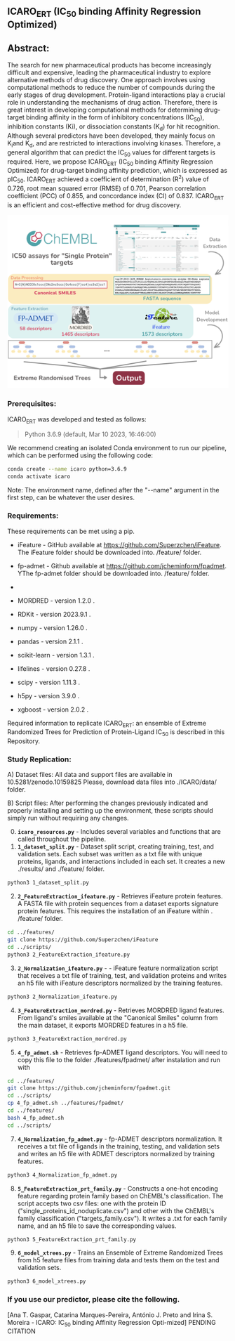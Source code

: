 ## ICARO<sub>ERT</sub> (IC<sub>50</sub> binding Affinity Regression Optimized)

## Abstract: 
The search for new pharmaceutical products has become increasingly difficult and expensive, leading the pharmaceutical industry to explore alternative methods of drug discovery. One approach involves using computational methods to reduce the number of compounds during the early stages of drug development. Protein-ligand interactions play a crucial role in understanding the mechanisms of drug action. Therefore, there is great interest in developing computational methods for determining drug-target binding affinity in the form of inhibitory concentrations (IC<sub>50</sub>), inhibition constants (Ki), or dissociation constants (K<sub>d</sub>) for hit recognition. Although several predictors have been developed, they mainly focus on K<sub>i</sub>and K<sub>d</sub>, and are restricted to interactions involving kinases. Therefore, a general algorithm that can predict the IC<sub>50</sub> values for different targets is required. Here, we propose ICARO<sub>ERT</sub> (IC<sub>50</sub> binding Affinity Regression Optimized) for drug-target binding affinity prediction, which is expressed as pIC<sub>50</sub>. ICARO<sub>ERT</sub> achieved a coefficient of determination (R<sup>2</sup>) value of 0.726, root mean squared error (RMSE) of 0.701, Pearson correlation coefficient (PCC) of 0.855, and concordance index (CI) of 0.837. ICARO<sub>ERT</sub> is an efficient and cost-effective method for drug discovery.

![Graphical Abstract](Graphical_Abstract.png)⁩

### Prerequisites:
ICARO<sub>ERT</sub> was developed and tested as follows:
> Python 3.6.9 (default, Mar 10 2023, 16:46:00)

We recommend creating an isolated Conda environment to run our pipeline, which can be performed using the following code:
```bash
conda create --name icaro python=3.6.9
conda activate icaro
```
Note: The environment name, defined after the "--name" argument in the first step, can be whatever the user desires.

### Requirements:
These requirements can be met using a pip.

* iFeature - GitHub available at https://github.com/Superzchen/iFeature. The iFeature folder should be downloaded into. /feature/ folder.

* fp-admet - Github available at https://github.com/jcheminform/fpadmet. YThe fp-admet folder should be downloaded into. /feature/ folder.
* 
* MORDRED - version 1.2.0 .
* RDKit - version 2023.9.1 .
* numpy - version 1.26.0 .
* pandas - version 2.1.1 .
* scikit-learn - version 1.3.1 .
* lifelines - version 0.27.8 .
* scipy - version 1.11.3 .
* h5py - version 3.9.0 .
* xgboost - version 2.0.2 .


Required information to replicate ICARO<sub>ERT</sub>: an ensemble of Extreme Randomized Trees for Prediction of Protein-Ligand IC<sub>50</sub> is described in this Repository.

### Study Replication:
A) Dataset files: All data and support files are available in 10.5281/zenodo.10159825
   Please, download data files into ./ICARO/data/ folder.

B) Script files:
After performing the changes previously indicated and properly installing and setting up the environment, these scripts should simply run without requiring any changes.

 0) **```icaro_resources.py```** - Includes several variables and functions that are called throughout the pipeline.
 1) **```1_dataset_split.py```** - Dataset split script, creating training, test, and validation sets. Each subset was written as a txt file with unique proteins, ligands, and interactions included in each set. It creates a new ./results/ and ./feature/ folder.

```bash
python3 1_dataset_split.py
```

 2) **```2_FeatureExtraction_ifeature.py```** - Retrieves iFeature protein features. A FASTA file with protein sequences from a dataset exports signature protein features. This requires the installation of an iFeature within . /feature/ folder.

```bash
cd ../features/
git clone https://github.com/Superzchen/iFeature
cd ../scripts/
python3 2_FeatureExtraction_ifeature.py
```
 3) **```2_Normalization_ifeature.py```** - - iFeature feature normalization script that receives a txt file of training, test, and validation proteins and writes an h5 file with iFeature descriptors normalized by the training features.

```bash
python3 2_Normalization_ifeature.py
```

 4) **```3_FeatureExtraction_mordred.py```** - Retrieves MORDRED ligand features. From ligand's smiles available at the "Canonical Smiles" column from the main dataset, it exports MORDRED features in a h5 file.

```bash
python3 3_FeatureExtraction_mordred.py
```

 5) **```4_fp_admet.sh```** - Retrieves fp-ADMET ligand descriptors. You will need to copy this file to the folder ./features/fpadmet/ after instalation and run with
```bash
cd ../features/
git clone https://github.com/jcheminform/fpadmet.git
cd ../scripts/
cp 4_fp_admet.sh ../features/fpadmet/
cd ../features/
bash 4_fp_admet.sh
cd ../scripts/
```

 7) **```4_Normalization_fp_admet.py```** - fp-ADMET descriptors normalization. It receives a txt file of ligands in the training, testing, and validation sets and writes an h5 file with ADMET descriptors normalized by training features.

```bash
python3 4_Normalization_fp_admet.py
```

 8) **```5_FeatureExtraction_prt_family.py```** - Constructs a one-hot encoding feature regarding protein family based on ChEMBL's classification. The script accepts two csv files: one with the protein ID ("single_proteins_id_noduplicate.csv") and other with the ChEMBL's family classification ("targets_family.csv"). It writes a .txt for each family name, and an h5 file to save the corresponding values.

```bash
python3 5_FeatureExtraction_prt_family.py
```

 9)  **```6_model_xtrees.py```** - Trains an Ensemble of Extreme Randomized Trees from h5 feature files from training data and tests them on the test and validation sets.
```bash
python3 6_model_xtrees.py
```

### If you use our predictor, please cite the following.

[Ana T. Gaspar, Catarina Marques-Pereira, António J. Preto and Irina S. Moreira - ICARO: IC<sub>50</sub> binding Affinity Regression Opti-mized] PENDING CITATION
